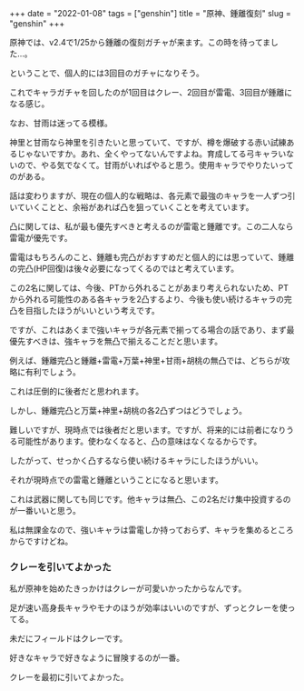 +++
date = "2022-01-08"
tags = ["genshin"]
title = "原神、鍾離復刻"
slug = "genshin"
+++

原神では、v2.4で1/25から鍾離の復刻ガチャが来ます。この時を待ってました...。

ということで、個人的には3回目のガチャになりそう。

これでキャラガチャを回したのが1回目はクレー、2回目が雷電、3回目が鍾離になる感じ。

なお、甘雨は迷ってる模様。

神里と甘雨なら神里を引きたいと思っていて、ですが、樽を爆破する赤い試練あるじゃないですか。あれ、全くやってないんですよね。育成してる弓キャラいないので、やる気でなくて。甘雨がいればやると思う。使用キャラでやりたいってのがある。

話は変わりますが、現在の個人的な戦略は、各元素で最強のキャラを一人ずつ引いていくことと、余裕があれば凸を狙っていくことを考えています。

凸に関しては、私が最も優先すべきと考えるのが雷電と鍾離です。この二人なら雷電が優先です。

雷電はもちろんのこと、鍾離も完凸がおすすめだと個人的には思っていて、鍾離の完凸(HP回復)は後々必要になってくるのではと考えています。

この2名に関しては、今後、PTから外れることがあまり考えられないため、PTから外れる可能性のある各キャラを2凸するより、今後も使い続けるキャラの完凸を目指したほうがいいという考えです。

ですが、これはあくまで強いキャラが各元素で揃ってる場合の話であり、まず最優先すべきは、強キャラを無凸で揃えることだと思います。

例えば、鍾離完凸と鍾離+雷電+万葉+神里+甘雨+胡桃の無凸では、どちらが攻略に有利でしょう。

これは圧倒的に後者だと思われます。

しかし、鍾離完凸と万葉+神里+胡桃の各2凸ずつはどうでしょう。

難しいですが、現時点では後者だと思います。ですが、将来的には前者になりうる可能性があります。使わなくなると、凸の意味はなくなるからです。

したがって、せっかく凸するなら使い続けるキャラにしたほうがいい。

それが現時点での雷電と鍾離ということになると思います。

これは武器に関しても同じです。他キャラは無凸、この2名だけ集中投資するのが一番いいと思う。

私は無課金なので、強いキャラは雷電しか持っておらず、キャラを集めるところからですけどね。

### クレーを引いてよかった

私が原神を始めたきっかけはクレーが可愛いかったからなんです。

足が速い高身長キャラやモナのほうが効率はいいのですが、ずっとクレーを使ってる。

未だにフィールドはクレーです。

好きなキャラで好きなように冒険するのが一番。

クレーを最初に引いてよかった。

